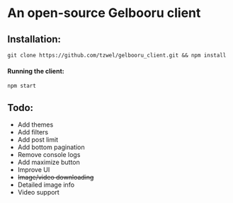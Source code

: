 # An open-source Gelbooru client

## Installation:
```
git clone https://github.com/tzwel/gelbooru_client.git && npm install
```

#### Running the client:

```
npm start
```

## Todo:

- Add themes
- Add filters
- Add post limit
- Add bottom pagination
- Remove console logs
- Add maximize button
- Improve UI
- ~~Image/video downloading~~
- Detailed image info
- Video support
